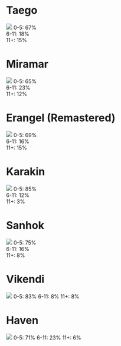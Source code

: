 # Taego
![](img/taego.jpg)
0-5: 67%     
6-11: 18%     
11+: 15%      
# Miramar
![](img/Miramar_EN.webp)
0-5: 65%     
6-11: 23%     
11+: 12%      
# Erangel (Remastered)
![](img/Pubg_erangel_new.jpg)
0-5: 69%     
6-11: 16%     
11+: 15%      
# Karakin
![](img/Karakin_Map.webp)
0-5: 85%      
6-11: 12%      
11+: 3%        
# Sanhok
![](img/Sanhok-map.webp)
0-5: 75%      
6-11: 16%     
11+: 8%        
# Vikendi
![](img/Vikendi_Map.webp)
0-5: 83%
6-11: 8%
11+: 8%
# Haven
![](img/Heaven_Minimap.webp)
0-5: 71%
6-11: 23%
11+: 6%